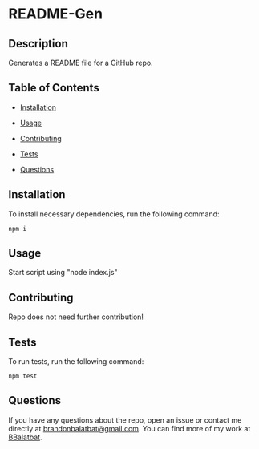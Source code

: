 # README-Gen


## Description

Generates a README file for a GitHub repo.

## Table of Contents 

* [Installation](#installation)

* [Usage](#usage)

* [Contributing](#contributing)

* [Tests](#tests)

* [Questions](#questions)

## Installation

To install necessary dependencies, run the following command:

```
npm i
```

## Usage

Start script using "node index.js"


  
## Contributing

Repo does not need further contribution!

## Tests

To run tests, run the following command:

```
npm test
```

## Questions

If you have any questions about the repo, open an issue or contact me directly at brandonbalatbat@gmail.com. You can find more of my work at [BBalatbat](https://github.com/BBalatbat/).

